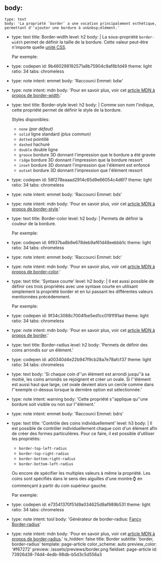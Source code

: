 body:
  -
    type: text
    body: 'La propriété `border` a une vocation principalement esthétique, permettant d''ajouter une bordure à un&nbsp;élément.'
  -
    type: text
    title: Border-width
    level: h2
    body: |
      La sous-propriété `border-width` permet de définir la taille de la bordure. Cette valeur peut-être n'importe quelle [unité&nbsp;CSS](unites-css).
      
      Par exemple:
  -
    type: codepen
    id: 9b460298192571a8b75904c9af8b1d49
    theme: light
    ratio: 34
    tabs: chromeless
  -
    type: note
    intent: emmet
    body: 'Raccourci Emmet: bdw'
  -
    type: note
    intent: mdn
    body: 'Pour en savoir plus, voir cet [article MDN à propos de&nbsp;border-width](https://developer.mozilla.org/fr/docs/Web/CSS/border-width).'
  -
    type: text
    title: Border-style
    level: h2
    body: |
      Comme son nom l'indique, cette propriété permet de définir le style de la&nbsp;bordure.
      
      Styles disponibles:
      
      - `none` _(par défaut)_
      - `solid` ligne standard _(plus commun)_
      - `dotted` pointillé
      - `dashed` hachuré
      - `double` double ligne
      - `groove` bordure 3D donnant l'impression que le bordure a été&nbsp;gravée
      - `ridge` bordure 3D donnant l'impression que la bordure&nbsp;ressort
      - `inset` bordure 3D donnant l'impression que l'élément est&nbsp;enfoncé
      - `outset` bordure 3D donnant l'impression que l'élément&nbsp;ressort
  -
    type: codepen
    id: 58f278eaaad2914c65d9e66054c4d6f7
    theme: light
    ratio: 34
    tabs: chromeless
  -
    type: note
    intent: emmet
    body: 'Raccourci Emmet: bds'
  -
    type: note
    intent: mdn
    body: 'Pour en savoir plus, voir cet [article MDN à propos de&nbsp;border-style](https://developer.mozilla.org/fr/docs/Web/CSS/border-style).'
  -
    type: text
    title: Border-color
    level: h2
    body: |
      Permets de définir la couleur de la&nbsp;bordure.
      
      Par exemple:
  -
    type: codepen
    id: 6f937ba8b6e678deb9af61d48eebbb1c
    theme: light
    ratio: 34
    tabs: chromeless
  -
    type: note
    intent: emmet
    body: 'Raccourci Emmet: bdc'
  -
    type: note
    intent: mdn
    body: 'Pour en savoir plus, voir cet [article MDN à propos de&nbsp;border-color](https://developer.mozilla.org/fr/docs/Web/CSS/border-color).'
  -
    type: text
    title: 'Syntaxe courte'
    level: h2
    body: |
      Il est aussi possible de définir ces trois propriétés avec une syntaxe courte en utilisant simplement la propriété border et en lui passant les différentes valeurs mentionnées&nbsp;précédemment.
      
      Par exemple:
  -
    type: codepen
    id: 9f34c3088c7004fbe5ed1cc0191f91ad
    theme: light
    ratio: 34
    tabs: chromeless
  -
    type: note
    intent: mdn
    body: 'Pour en savoir plus, voir cet [article MDN à propos de&nbsp;border](https://developer.mozilla.org/fr/docs/Web/CSS/border).'
  -
    type: text
    title: Border-radius
    level: h2
    body: 'Permets de définir des coins arrondis sur un&nbsp;élément.'
  -
    type: codepen
    id: a00340d4e22b947f9cb28a7e78afcf37
    theme: light
    ratio: 34
    tabs: chromeless
  -
    type: text
    body: 'Si chaque coin d''un élément est arrondi jusqu''à sa moitié, les coins arrondis se rejoignent et créer un ovale. Si l''élément est aussi haut que large, cet ovale devient alors un cercle comme dans l''exemple ci-dessus lorsque la dernière option est&nbsp;sélectionnée.'
  -
    type: note
    intent: warning
    body: 'Cette propriété s''applique qu''une bordure soit visible ou non sur&nbsp;l''élément.'
  -
    type: note
    intent: emmet
    body: 'Raccourci Emmet: bdrs'
  -
    type: text
    title: 'Contrôle des coins individuellement'
    level: h3
    body: |
      Il est possible de contrôler individuellement chaque coin d'un élément afin de créer des formes particulières. Pour ce faire, il est possible d'utiliser les&nbsp;propriétés:
      
      - `border-top-left-radius`
      - `border-top-right-radius`
      - `border-bottom-right-radius`
      - `border-bottom-left-radius`
      
      Ou encore de spécifier les multiples valeurs à même la&nbsp;propriété. Les coins sont spécifiés dans le sens des aiguilles d'une montre&thinsp;⌚️ en commençant à partir du coin supérieur&nbsp;gauche.
      
      Par exemple:
  -
    type: codepen
    id: e73541370f51d9a034625d9af989b531
    theme: light
    ratio: 34
    tabs: chromeless
  -
    type: note
    intent: tool
    body: 'Générateur de border-radius: [Fancy Border-radius](https://9elements.github.io/fancy-border-radius)'
  -
    type: note
    intent: mdn
    body: 'Pour en savoir plus, voir cet [article MDN à propos de&nbsp;border-radius](https://developer.mozilla.org/fr/docs/Web/CSS/border-radius).'
is_hidden: false
title: Border
subtitle: 'border, border-radius'
template: page-article
color_scheme: auto
preview_color: '#f67272'
preview: /assets/previews/border.png
fieldset: page-article
id: 73926d38-74d4-4edb-98db-b5d3c5d558a3
